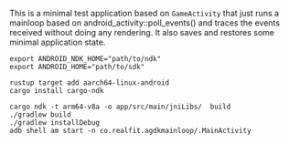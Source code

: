 This is a minimal test application based on `GameActivity` that just
runs a mainloop based on android_activity::poll_events() and traces
the events received without doing any rendering. It also saves and
restores some minimal application state.

```
export ANDROID_NDK_HOME="path/to/ndk"
export ANDROID_HOME="path/to/sdk"

rustup target add aarch64-linux-android
cargo install cargo-ndk

cargo ndk -t arm64-v8a -o app/src/main/jniLibs/  build
./gradlew build
./gradlew installDebug
adb shell am start -n co.realfit.agdkmainloop/.MainActivity
```
